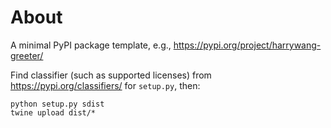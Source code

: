 # About

A minimal PyPI package template, e.g., https://pypi.org/project/harrywang-greeter/


Find classifier (such as supported licenses) from https://pypi.org/classifiers/ for `setup.py`, then:

```
python setup.py sdist
twine upload dist/*
```
